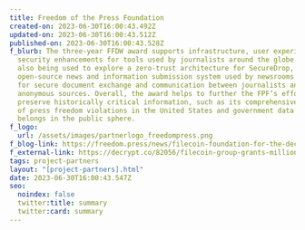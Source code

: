```yaml
---
title: Freedom of the Press Foundation
created-on: 2023-06-30T16:00:43.492Z
updated-on: 2023-06-30T16:00:43.512Z
published-on: 2023-06-30T16:00:43.528Z
f_blurb: The three-year FFDW award supports infrastructure, user experience, and
  security enhancements for tools used by journalists around the globe. It’s
  also being used to explore a zero-trust architecture for SecureDrop, an
  open-source news and information submission system used by newsrooms worldwide
  for secure document exchange and communication between journalists and
  anonymous sources. Overall, the award helps to further the FPF’s efforts to
  preserve historically critical information, such as its comprehensive database
  of press freedom violations in the United States and government data that
  belongs in the public sphere.
f_logo:
  url: /assets/images/partnerlogo_freedompress.png
f_blog-link: https://freedom.press/news/filecoin-foundation-for-the-decentralized-web-funds-freedom-of-the-press-foundation-with-largest-grant-in-our-history/
f_external-link: https://decrypt.co/82056/filecoin-group-grants-million-edward-snowden-press-freedom-foundation
tags: project-partners
layout: "[project-partners].html"
date: 2023-06-30T16:00:43.547Z
seo:
  noindex: false
  twitter:title: summary
  twitter:card: summary
---
```

